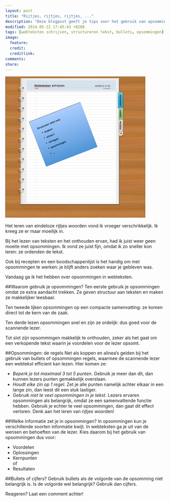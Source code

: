 ```yaml
---
layout: post
title: "Rijtjes, rijtjes, rijtjes, ..."
description: "Deze blogpost geeft je tips voor het gebruik van opsommingen in webteksten."
modified: 2014-05-22 17:45:43 +0200
tags: [webteksten schrijven, structureren tekst, bullets, opsommingen]
image:
  feature: 
  credit: 
  creditlink: 
comments: 
share: 
---
```

<img src="../images/opsomming3.jpg" alt="Memo met opsomming"
title="Memo met opsomming">

Het leren van eindeloze rijtjes woorden vond ik vroeger verschrikkelijk. Ik kreeg ze er maar moeilijk in. 

Bij het lezen van teksten en het onthouden ervan, had ik juist weer geen moeite met opsommingen. Ik vond ze juist fijn, omdat ik zo sneller kon leren: ze ordenden de tekst.

Ook bij recepten en een boodschappenlijst is het handig om met
opsommingen te werken: je blijft anders zoeken waar je gebleven was.

Vandaag ga ik het hebben over opsommingen in webteksten.

##Waarom gebruik je opsommingen?
Ten eerste gebruik je opsommingen omdat ze extra aandacht trekken. Ze geven structuur aan teksten en maken ze makkelijker leesbaar. 

Ten tweede lijken opsommingen op een compacte samenvatting: ze komen direct tot de kern van de zaak.

Ten derde lezen opsommingen snel en zijn ze ordelijk: dus goed voor de scannende lezer.

Tot slot zijn opsommingen makkelijk te onthouden, zeker als het gaat om een verkopende tekst waarin je voordelen voor de lezer opsomt.

##Opsommingen: de regels
Net als koppen en alinea’s gelden bij het gebruik van bullets of
opsommingen regels, waarmee de scannende lezer een webtekst efficient
kan lezen. Hier komen ze:

- _Beperk je tot maximaal 3 tot 5 punten_. Gebruik je meer dan dit,
  dan kunnen lezers punten gemakkelijk overslaan.  
- _Houdt elke zin op 1 regel_. Zet je alle punten namelijk achter
  elkaar in een lange zin, dan leest dit een stuk lastiger.  
- _Gebruik niet te veel opsommingen in je tekst_. Lezers ervaren
  opsommingen als belangrijk, omdat ze een samenvattende functie
  hebben. Gebruik je echter te veel opsommingen, dan gaat dit effect
  verloren. Denk aan het leren van rijtjes woorden!

##Welke informatie zet je in opsommingen?
In opsommingen kun je verschillende soorten informatie kwijt. In
webteksten ga je uit van de wensen en behoeften van de lezer. Kies
daarom bij het gebruik van opsommingen dus voor:

- Voordelen  
- Oplossingen  
- Kernpunten  
of  
- Resultaten

##Bullets of cijfers?
Gebruik bullets als de volgorde van de opsomming niet belangrijk is. 
Is de volgorde wel belangrijk? Gebruik dan cijfers.


Reageren? Laat een comment achter!
  
